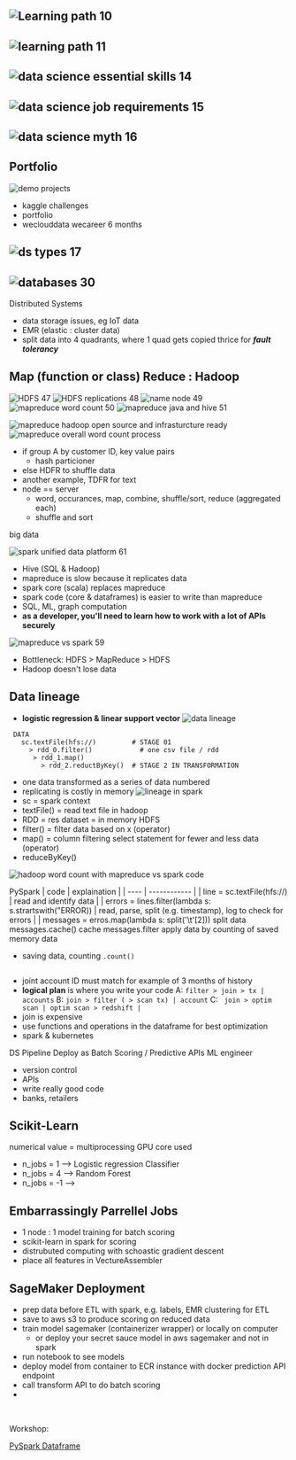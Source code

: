 

![Learning path](https://image.slidesharecdn.com/bigdatausecaseshadoopinfosession2-190605175139/95/big-data-for-data-scientists-info-session-10-1024.jpg?cb=1559757230)
10
---
![learning path](https://image.slidesharecdn.com/bigdatausecaseshadoopinfosession2-190605175139/95/big-data-for-data-scientists-info-session-11-1024.jpg?cb=1559757230)
11
---
![data science essential skills](https://image.slidesharecdn.com/bigdatausecaseshadoopinfosession2-190605175139/95/big-data-for-data-scientists-info-session-14-1024.jpg?cb=1559757230)
14
---

![data science job requirements](https://image.slidesharecdn.com/bigdatausecaseshadoopinfosession2-190605175139/95/big-data-for-data-scientists-info-session-15-1024.jpg?cb=1559757230)
15
---

![data science myth](https://image.slidesharecdn.com/bigdatausecaseshadoopinfosession2-190605175139/95/big-data-for-data-scientists-info-session-16-1024.jpg?cb=1559757230)
16
---

## Portfolio
![demo projects](https://image.slidesharecdn.com/bigdatausecaseshadoopinfosession2-190605175139/95/big-data-for-data-scientists-info-session-76-1024.jpg?cb=1559757230)
- kaggle challenges
- portfolio
- weclouddata wecareer 6 months


![ds types](https://image.slidesharecdn.com/bigdatausecaseshadoopinfosession2-190605175139/95/big-data-for-data-scientists-info-session-17-1024.jpg?cb=1559757230)
17
---

![databases](https://image.slidesharecdn.com/bigdatausecaseshadoopinfosession2-190605175139/95/big-data-for-data-scientists-info-session-30-1024.jpg?cb=1559757230)
30
---


Distributed Systems
- data storage issues, eg IoT data
- EMR (elastic : cluster data)
- split data into 4 quadrants, where 1 quad gets copied thrice for ***fault tolerancy***


## Map (function or class) Reduce : Hadoop
![HDFS](https://image.slidesharecdn.com/bigdatausecaseshadoopinfosession2-190605175139/95/big-data-for-data-scientists-info-session-47-1024.jpg?cb=1559757230)
47
![HDFS replications](https://image.slidesharecdn.com/bigdatausecaseshadoopinfosession2-190605175139/95/big-data-for-data-scientists-info-session-48-1024.jpg?cb=1559757230)
48
![name node](https://image.slidesharecdn.com/bigdatausecaseshadoopinfosession2-190605175139/95/big-data-for-data-scientists-info-session-49-1024.jpg?cb=1559757230)
49
![mapreduce word count](https://image.slidesharecdn.com/bigdatausecaseshadoopinfosession2-190605175139/95/big-data-for-data-scientists-info-session-50-1024.jpg?cb=1559757230)
50
![mapreduce java and hive](https://image.slidesharecdn.com/bigdatausecaseshadoopinfosession2-190605175139/95/big-data-for-data-scientists-info-session-51-1024.jpg?cb=1559757230)
51

![mapreduce hadoop open source and infrasturcture ready](https://proxy.duckduckgo.com/iu/?u=https%3A%2F%2Fimage.slidesharecdn.com%2F2-hadoop-mapreduce-fundamentals-130518223334-phpapp02%2F95%2Fslide-31-1024.jpg&f=1)
![mapreduce overall word count process](https://proxy.duckduckgo.com/iu/?u=https%3A%2F%2Fimage.slidesharecdn.com%2Fmodule3-bigdataandhadoop-160425063358%2F95%2Fhadoop-mapreduce-framework-29-638.jpg%3Fcb%3D1461743943&f=1)

- if group A by customer ID, key value pairs
  - hash particioner
- else HDFR to shuffle data 
- another example, TDFR for text 
- node == server
  - word, occurances, map, combine, shuffle/sort, reduce (aggregated each)
  - shuffle and sort

big data 


![spark unified data platform](https://image.slidesharecdn.com/bigdatausecaseshadoopinfosession2-190605175139/95/big-data-for-data-scientists-info-session-61-1024.jpg?cb=1559757230)
61
- Hive (SQL & Hadoop)
- mapreduce is slow because it replicates data
-  spark core (scala) replaces mapreduce
-  spark code (core & dataframes) is easier to write than mapreduce
-  SQL, ML, graph computation
-  **as a developer, you'll need to learn how to work with a lot of APIs securely**

![mapreduce vs spark](https://image.slidesharecdn.com/bigdatausecaseshadoopinfosession2-190605175139/95/big-data-for-data-scientists-info-session-59-1024.jpg?cb=1559757230)
59
- Bottleneck: HDFS > MapReduce > HDFS
- Hadoop doesn't lose data


## Data lineage 
- **logistic regression & linear support vector**
![data lineage](https://proxy.duckduckgo.com/iu/?u=https%3A%2F%2Fimage.slidesharecdn.com%2Funtitled-141215093512-conversion-gate02%2F95%2Funified-big-data-processing-with-apache-spark-23-638.jpg%3Fcb%3D1418636227&f=1)
``` 
 DATA
   sc.textFile(hfs://)         # STAGE 01
     > rdd_0.filter()            # one csv file / rdd
      > rdd_1.map() 
        > rdd_2.reductByKey()  # STAGE 2 IN TRANSFORMATION
  ```
- one data transformed as a series of data numbered 
- replicating is costly in memory
![lineage in spark](https://image.slidesharecdn.com/large-scalelogisticregressionandlinearsupportvectormachinesusingspark-161108042002/95/large-scale-logistic-regression-and-linear-support-vector-machines-using-spark-29-638.jpg?cb=1478578896)
- sc = spark context
- textFile() = read text file in hadoop
- RDD = res dataset = in memory HDFS
- filter() = filter data based on x (operator)
- map() = column filtering select statement for fewer and less data (operator)
- reduceByKey()

![hadoop word count with mapreduce vs spark code](https://image.slidesharecdn.com/spark-overview-june2014-140711131800-phpapp01/95/apache-spark-hadoop-18-638.jpg?cb=1425492160)

PySpark
| code | explaination |
| ---- | ------------ |
| line = sc.textFile(hfs://)      |    read and identify data          |
| errors = lines.filter(lambda s: s.strartswith("ERROR))  |    read, parse, split (e.g.  timestamp), log to check for errors     |
| 
messages = erros.map(lambda s: split('\t'[2]))
split data
messages.cache()
cache
messages.filter
apply data by counting of saved memory data
- saving data, counting ```.count()```



![]()
- joint account ID must match for example of 3 months of history
- **logical plan** is where you write your code
A: ``` filter > join > tx | accounts ```
B: ``` join > filter ( > scan tx) | account ```
C: ``` join > optim scan | optim scan > redshift |```
- join is expensive
- use functions and operations in the dataframe for best optimization
- spark & kubernetes

DS Pipeline Deploy as Batch Scoring / Predictive APIs
ML engineer
- version control
- APIs
- write really good code
- banks, retailers

## Scikit-Learn 
numerical value = multiprocessing GPU core used
- n_jobs = 1  -->  Logistic regression Classifier
- n_jobs = 4 --> Random Forest
- n_jobs = -1 -->

## Embarrassingly Parrellel Jobs
- 1 node : 1 model training for batch scoring
- scikit-learn in spark for scoring
- distrubuted computing with schoastic gradient descent
- place all features in VectureAssembler

## SageMaker Deployment
- prep data before ETL with spark, e.g. labels, EMR clustering for ETL
- save to aws s3 to produce scoring on reduced data
- train model sagemaker (containerizer wrapper) or locally on computer
  - or deploy your secret sauce model in aws sagemaker and not in spark
- run notebook to see models
- deploy model from container to ECR instance with docker prediction API endpoint
- call transform API to do batch scoring
- 
![]()
![]()
![]()
![]()
![]()
![]()


Workshop:

[PySpark Dataframe](https://databricks-prod-cloudfront.cloud.databricks.com/public/4027ec902e239c93eaaa8714f173bcfc/5167671179219994/1872946994452444/342380500410564/latest.html)
